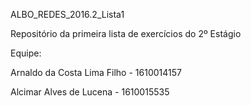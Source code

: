 ALBO_REDES_2016.2_Lista1

Repositório da primeira lista de exercícios do 2º Estágio

Equipe:

Arnaldo da Costa Lima Filho - 1610014157

Alcimar Alves de Lucena - 1610015535
